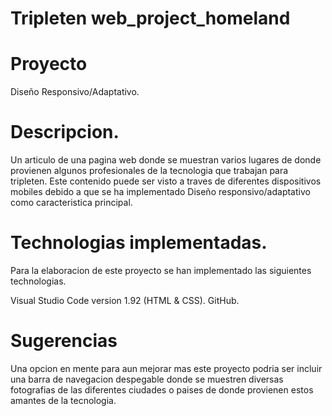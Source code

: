 # Tripleten web_project_homeland

# Proyecto

Diseño Responsivo/Adaptativo.

# Descripcion.

Un articulo de una pagina web donde se muestran varios lugares de donde provienen algunos profesionales de la tecnologia que trabajan para tripleten. Este contenido puede ser visto a traves de diferentes dispositivos mobiles debido a que se ha implementado Diseño responsivo/adaptativo como caracteristica principal.

# Technologias implementadas.

Para la elaboracion de este proyecto se han implementado las siguientes technologias.

Visual Studio Code version 1.92 (HTML & CSS).
GitHub.

# Sugerencias

Una opcion en mente para aun mejorar mas este proyecto podria ser incluir una barra de navegacion despegable donde se muestren diversas fotografias de las diferentes ciudades o paises de donde provienen estos amantes de la tecnologia.
